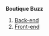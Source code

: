 **Boutique Buzz**
1. [Back-end](https://github.com/VeroniqueDM/boutiqueBuzz-backEnd)
2. [Front-end](https://github.com/VeroniqueDM/boutiqueBuzz-frontEnd)
